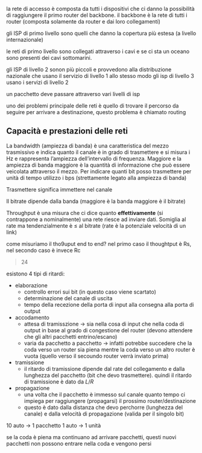 la rete di accesso è composta da tutti i dispositivi che ci danno la possibilità di raggiungere il primo router del backbone. il backbone è la rete di tutti i router (composta solamente da router e dai loro collegamenti)

gli ISP di primo livello sono quelli che danno la copertura più estesa (a livello internazionale)

le reti di primo livello sono collegati attraverso i cavi e se ci sta un oceano sono presenti dei cavi sottomarini. 

gli ISP di livello 2 sonon più piccoli e provvedono alla distribuzione nazionale che usano il servizio di livello 1
allo stesso modo gli isp di livello 3 usano i servizi di livello 2

un pacchetto deve passare attraverso vari livelli di isp

uno dei problemi principale delle reti è quello di trovare il percorso da seguire per arrivare a destinazione, questo problema è chiamato routing

## Capacità e prestazioni delle reti

La bandwidth (ampiezza di banda) è una caratteristica del mezzo trasmissivo e indica quanto il canale è in grado di trasmettere e si misura i Hz e rappresenta l’ampiezza dell’intervallo di frequenza. Maggiore e la ampiezza di banda maggiore è la quantità di informazione che può essere veicolata attraverso il mezzo. Per indicare quanti bit posso trasmettere per unità di tempo utilizzo i bps (strettamente legato alla ampiezza di banda)

Trasmettere significa immettere nel canale

Il bitrate dipende dalla banda (maggiore è la banda maggiore è il bitrate)

Throughput è una misura che ci dice quanto **effettivamente** (si contrappone a nominalmente) una rete riesce ad inviare dati. Somiglia al rate ma tendenzialmente è ≤ al bitrate (rate è la potenziale velocità di un link)

come misuriamo il tho9uput end to end?
nel primo caso il thoughtput è Rs, nel secondo caso è invece Rc

>24

esistono 4 tipi di ritardi:
- elaborazione
	- controllo errori sui bit (in questo caso viene scartato)
	- determinazione del canale di uscita
	- tempo della recezione della porta di input alla consegna alla porta di output
- accodamento
	- attesa di tramisszione → sia nella cosa di input che nella coda di output in base al grado di congestione del router (devono attendere che gli altri pacchetti entrino/escano)
	- varia da pacchetto a pacchetto → infatti potrebbe succedere che la coda verso un router sia piena mentre la coda verso un altro router è vuota (quello verso il secoundo router verrà inviato prima)
- tramissione
	- il ritardo di tramissione dipende dal rate del collegamento e dalla lunghezza del pacchetto (bit che devo trasmettere). quindi il ritardo di tramissione è dato da $L/R$
- propagazione
	- una volta che il pacchetto è immesso sul canale quanto tempo ci impiega per raggiungere (propagarsi) il prossimo router/destinazione
	- questo è dato dalla distanza che devo perchorre (lunghezza del canale) e dalla velocità di propagazione (valida per il singolo bit)

10 auto → 1 pacchetto
1 auto → 1 unità


se la coda è piena ma continuano ad arrivare pacchetti, questi nuovi pacchetti non possono entrare nella coda e vengono persi



